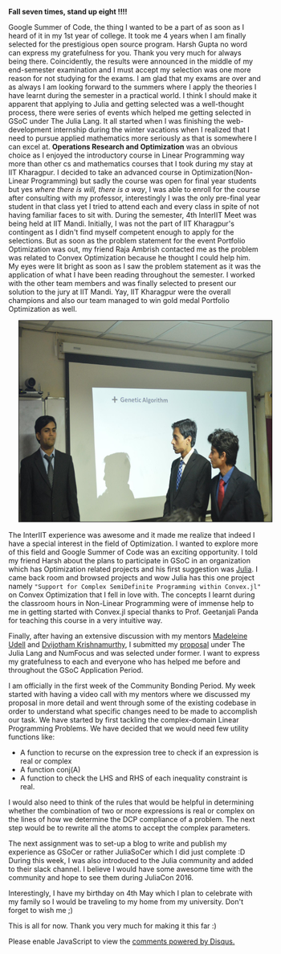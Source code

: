 <!-- 
.. title: Exciting Summers Ahead!
.. slug: exciting-summers-ahead
.. date: 2016-05-03 21:38:08 UTC+05:30
.. tags: 
.. category: 
.. link: 
.. description: 
.. type: text
-->

**Fall seven times, stand up eight !!!!**

Google Summer of Code, the thing I wanted to be a part of as soon as I heard of it in my 1st year of college. It took me 4 years when I am finally selected for the prestigious open source program. Harsh Gupta no word can express my gratefulness for you. Thank you very much for always being there. Coincidently, the results were announced in the middle of my end-semester examination and I must accept my selection was one more reason for not studying for the exams. I am glad that my exams are over and as always I am looking forward to the summers where I apply the theories I have learnt during the semester in a practical world. I think I should make it apparent that applying to Julia and getting selected was a well-thought process, there were series of events which helped me getting selected in GSoC under The Julia Lang. It all started when I was finishing the web-development internship during the winter vacations when I realized that I need to pursue applied mathematics more seriously as that is somewhere I can excel at. **Operations Research and Optimization** was an obvious choice as I enjoyed the introductory course in Linear Programming way more than other cs and mathematics courses that I took during my stay at IIT Kharagpur. I decided to take an advanced course in Optimization(Non-Linear Programming) but sadly the course was open for final year students but yes *where there is will, there is a way*, I was able to enroll for the course after consulting with my professor, interestingly I was the only pre-final year student in that class yet I tried to attend each and every class in spite of not having familiar faces to sit with. During the semester, 4th InterIIT Meet was being held at IIT Mandi. Initially, I was not the part of IIT Kharagpur's contingent as I didn't find myself competent enough to apply for the selections. But as soon as the problem statement for the event Portfolio Optimization was out, my friend Raja Ambrish contacted me as the problem was related to Convex Optimization because he thought I could help him. My eyes were lit bright as soon as I saw the problem statement as it was the application of what I have been reading throughout the semester. I worked with the other team members and was finally selected to present our solution to the jury at IIT Mandi. Yay, IIT Kharagpur were the overall champions and also our team managed to win gold medal Portfolio Optimization as well.

<img src="/images/InterIITTech.jpg" alt="A click during InterIIT Presentation" height="400px" width="750px" border="1px" style="margin: 0px 20px" >


The InterIIT experience was awesome and it made me realize that indeed I have a special interest in the field of Optimization. I wanted to explore more of this field and Google Summer of Code was an exciting opportunity. I told my friend Harsh about the plans to participate in GSoC in an organization which has Optimization related projects and his first suggestion was [Julia](http://julialang.org/). I came back room and browsed projects and wow Julia has this one project namely `"Support for Complex SemiDefinite Programming within Convex.jl"` on Convex Optimization that I fell in love with. The concepts I learnt during the classroom hours in Non-Linear Programming were of immense help to me in getting started with Convex.jl special thanks to Prof. Geetanjali Panda for teaching this course in a very intuitive way.

Finally, after having an extensive discussion with my mentors [Madeleine Udell](https://people.orie.cornell.edu/mru8/) and [Dvijotham Krishnamurthy](http://www.its.caltech.edu/~dvij/), I submitted my [proposal](http://nbviewer.jupyter.org/github/Ayush-iitkgp/GSoc-Proposal/blob/master/GSoC%202016%20Application%20Ayush%20Pandey-%20Support%20for%20complex%20numbers%20within%20Convex.jl.ipynb) under The Julia Lang and NumFocus and was selected under former. I want to express my gratefulness to each and everyone who has helped me before and throughout the GSoC Application Period.

I am officially in the first week of the Community Bonding Period. My week started with having a video call with my mentors where we discussed my proposal in more detail and went through some of the existing codebase in order to understand what specific changes need to be made to accomplish our task. We have started by first tackling the complex-domain Linear Programming Problems. We have decided that we would need few utility functions like:

* A function to recurse on the expression tree to check if an expression is real or complex
* A function conj(A)
* A function to check the LHS and RHS of each inequality constraint is real.

I would also need to think of the rules that would be helpful in determining whether the combination of two or more expressions is real or complex on the lines of how we determine the DCP compliance of a problem. The next step would be to rewrite all the atoms to accept the complex parameters.

The next assignment was to set-up a blog to write and publish my experience as GSoCer or rather JuliaSoCer which I did just complete :D During this week, I was also introduced to the Julia community and added to their slack channel. I believe I would have some awesome time with the community and hope to see them during JuliaCon 2016.

Interestingly, I have my birthday on 4th May which I plan to celebrate with my family so I would be traveling to my home from my university. Don't forget to wish me ;) 

This is all for now. Thank you very much for making it this far :)


<div id="disqus_thread"></div>
<script>
/**
* RECOMMENDED CONFIGURATION VARIABLES: EDIT AND UNCOMMENT THE SECTION BELOW TO INSERT DYNAMIC VALUES FROM YOUR PLATFORM OR CMS.
* LEARN WHY DEFINING THESE VARIABLES IS IMPORTANT: https://disqus.com/admin/universalcode/#configuration-variables
*/
/*
var disqus_config = function () {
this.page.url = PAGE_URL; // Replace PAGE_URL with your page's canonical URL variable
this.page.identifier = PAGE_IDENTIFIER; // Replace PAGE_IDENTIFIER with your page's unique identifier variable
};
*/
(function() { // DON'T EDIT BELOW THIS LINE
var d = document, s = d.createElement('script');

s.src = '//avoyage.disqus.com/embed.js';

s.setAttribute('data-timestamp', +new Date());
(d.head || d.body).appendChild(s);
})();
</script>
<noscript>Please enable JavaScript to view the <a href="https://disqus.com/?ref_noscript" rel="nofollow">comments powered by Disqus.</a></noscript>
